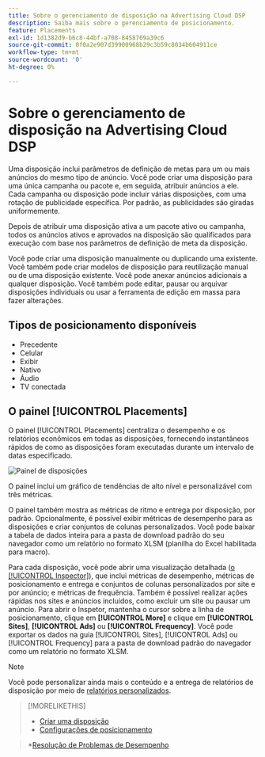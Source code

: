 ```yaml
---
title: Sobre o gerenciamento de disposição na Advertising Cloud DSP
description: Saiba mais sobre o gerenciamento de posicionamento.
feature: Placements
exl-id: 1d1382d9-b6c8-44bf-a708-8458769a39c6
source-git-commit: 0f0a2e907d39900968b29c3b59c8034b604911ce
workflow-type: tm+mt
source-wordcount: '0'
ht-degree: 0%

---
```


# Sobre o gerenciamento de disposição na Advertising Cloud DSP

Uma disposição inclui parâmetros de definição de metas para um ou mais anúncios do mesmo tipo de anúncio. Você pode criar uma disposição para uma única campanha ou pacote e, em seguida, atribuir anúncios a ele. Cada campanha ou disposição pode incluir várias disposições, com uma rotação de publicidade específica. Por padrão, as publicidades são giradas uniformemente.

Depois de atribuir uma disposição ativa a um pacote ativo ou campanha, todos os anúncios ativos e aprovados na disposição são qualificados para execução com base nos parâmetros de definição de meta da disposição.

Você pode criar uma disposição manualmente ou duplicando uma existente. Você também pode criar modelos de disposição para reutilização manual ou de uma disposição existente. Você pode anexar anúncios adicionais a qualquer disposição. Você também pode editar, pausar ou arquivar disposições individuais ou usar a ferramenta de edição em massa para fazer alterações.

## Tipos de posicionamento disponíveis

* Precedente
* Celular
* Exibir
* Nativo
* Áudio
* TV conectada

## O painel [!UICONTROL Placements]

O painel [!UICONTROL Placements] centraliza o desempenho e os relatórios econômicos em todas as disposições, fornecendo instantâneos rápidos de como as disposições foram executadas durante um intervalo de datas especificado.

![Painel de disposições](/help/dsp/assets/placement-dashboard.png)

O painel inclui um gráfico de tendências de alto nível e personalizável com três métricas.

O painel também mostra as métricas de ritmo e entrega por disposição, por padrão. Opcionalmente, é possível exibir métricas de desempenho para as disposições e criar conjuntos de colunas personalizados. Você pode baixar a tabela de dados inteira para a pasta de download padrão do seu navegador como um relatório no formato XLSM (planilha do Excel habilitada para macro).

Para cada disposição, você pode abrir uma visualização detalhada ([o [!UICONTROL Inspector]](/help/dsp/campaign-management/reports/campaign-reports-about.md)), que inclui métricas de desempenho, métricas de posicionamento e entrega e conjuntos de colunas personalizados por site e por anúncio; e métricas de frequência. Também é possível realizar ações rápidas nos sites e anúncios incluídos, como excluir um site ou pausar um anúncio. Para abrir o Inspetor, mantenha o cursor sobre a linha de posicionamento, clique em **[!UICONTROL More]** e clique em **[!UICONTROL Sites]**, **[!UICONTROL Ads]** ou **[!UICONTROL Frequency]**. Você pode exportar os dados na guia [!UICONTROL Sites], [!UICONTROL Ads] ou [!UICONTROL Frequency] para a pasta de download padrão do navegador como um relatório no formato XLSM.

>[!NOTE]
>
>Você pode personalizar ainda mais o conteúdo e a entrega de relatórios de disposição por meio de [relatórios personalizados](/help/dsp/reports/report-about.md).

>[!MORELIKETHIS]
>
>* [Criar uma disposição](/help/dsp/campaign-management/placements/placement-create.md)
>* [Configurações de posicionamento](/help/dsp/campaign-management/placements/placement-settings.md)

   >*[Resolução de Problemas de Desempenho](/help/dsp/optimization/troubleshooting-performance.md)

